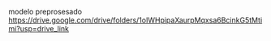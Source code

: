 modelo preprosesado
https://drive.google.com/drive/folders/1oIWHpipaXaurpMqxsa6BcinkG5tMtimi?usp=drive_link
